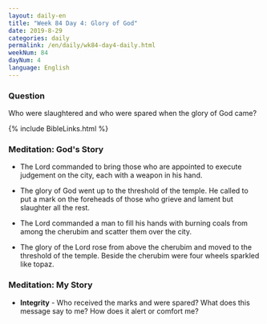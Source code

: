 ```yaml
---
layout: daily-en
title: "Week 84 Day 4: Glory of God"
date: 2019-8-29 
categories: daily
permalink: /en/daily/wk84-day4-daily.html
weekNum: 84
dayNum: 4
language: English
---
```


### Question     
Who were slaughtered and who were spared when the glory of God came?

{% include BibleLinks.html %} 

### Meditation: God's Story   
+ The Lord commanded to bring those who are appointed to execute judgement on the city, each with a weapon in his hand. 

+ The glory of God went up to the threshold of the temple. He called to put a mark on the foreheads of those who grieve and lament but slaughter all the rest. 

+ The Lord commanded a man to fill his hands with burning coals from among the cherubim and scatter them over the city. 

+ The glory of the Lord rose from above the cherubim and moved to the threshold of the temple. Beside the cherubim were four wheels sparkled like topaz. 

### Meditation: My Story   
+ **Integrity** - Who received the marks and were spared? What does this message say to me? How does it alert or comfort me?
